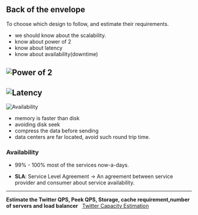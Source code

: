##  Back of the envelope

To choose which design to follow, and estimate their requirements.

- we should know about the scalability.
- know about power of 2
- know about latency
- know about availability(downtime)


![Power of 2](./img/1.image.png)
---
![Latency](./img/2.image.png)
---
![Availability](/img/3.image.png)

- memory is faster than disk
- avoiding disk seek
- compress the data before sending
- data centers are far located, avoid such round trip time.

### Availability

- 99% - 100% most of the services now-a-days.

- **SLA**: Service Level Agreement -> An agreement between service provider and consumer about service availability.
---
**Estimate the Twitter QPS, Peek QPS, Storage, cache requirement,number of servers and load balancer**&nbsp;&nbsp;
[Twitter Capacity Estimation](https://chatgpt.com/share/9ebccf4f-169a-43c1-b729-3917a7bc211d)